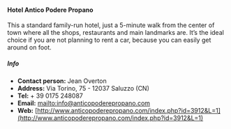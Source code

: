 #### Hotel Antico Podere Propano
  This a standard family-run hotel,  just a 5-minute walk from the center of town where all the shops, restaurants and main landmarks are. It’s the ideal choice if you are not planning to rent a car, because you can easily get around on foot.
 
##### Info
  * **Contact person:** Jean Overton
  * **Address:** Via Torino, 75 - 12037 Saluzzo (CN)
  * **Tel:** + 39 0175 248087
  * **Email:** [mailto:info@anticopoderepropano.com](info@anticopoderepropano.com)
  * **Web:** [http://www.anticopoderepropano.com/index.php?id=3912&L=1](http://www.anticopoderepropano.com/index.php?id=3912&L=1)


